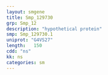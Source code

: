 ```yaml
---
layout: smgene
title: Smp_129730
grp: Smp_12
description: "hypothetical protein"
smp: Smp_129730.1
uniprot: "G4VS27"
length:   150
cdd: "ns"
kk: ns
categories: sm
---
```

